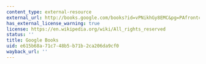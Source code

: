 ```yaml
---
content_type: external-resource
external_url: http://books.google.com/books?id=vPNikhGy8EMC&pg=PAfrontcover
has_external_license_warning: true
license: https://en.wikipedia.org/wiki/All_rights_reserved
status: ''
title: Google Books
uid: e615b68a-71c7-48b5-b71b-2ca206da9cf0
wayback_url: ''
---
```

